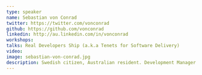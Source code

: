 ```yaml
---
type: speaker
name: Sebastian von Conrad
twitter: https://twitter.com/vonconrad
github: https://github.com/vonconrad
linkedin: http://au.linkedin.com/in/vonconrad
workshops:
talks: Real Developers Ship (a.k.a Tenets for Software Delivery)
video: 
image: sebastian-von-conrad.jpg
description: Swedish citizen, Australian resident. Development Manager at @envato and @microlancerbeta.
---
```

